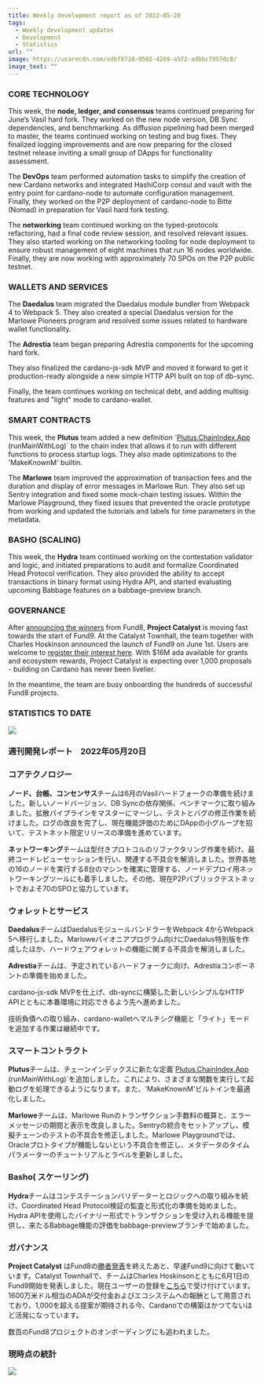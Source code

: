 ```yaml
---
title: Weekly development report as of 2022-05-20
tags:
  - Weekly development updates
  - Development
  - Statistics
url: ""
image: https://ucarecdn.com/edbf8718-9592-4269-a5f2-adbbc7957dc8/
image_text: ""
---
```


### CORE TECHNOLOGY

This week, the **node, ledger, and consensus** teams continued preparing for June’s Vasil hard fork. They worked on the new node version, DB Sync dependencies, and benchmarking. As diffusion pipelining had been merged to master, the teams continued working on testing and bug fixes. They finalized logging improvements and are now preparing for the closed testnet release inviting a small group of DApps for functionality assessment. 

The **DevOps** team performed automation tasks to simplify the creation of new Cardano networks and integrated HashiCorp consul and vault with the entry point for cardano-node to automate configuration management. Finally, they worked on the P2P deployment of cardano-node to Bitte (Nomad) in preparation for Vasil hard fork testing. 

The **networking** team continued working on the typed-protocols refactoring, had a final code review session, and resolved relevant issues. They also started working on the networking tooling for node deployment to ensure robust management of eight machines that run 16 nodes worldwide. Finally, they are now working with approximately 70 SPOs on the P2P public testnet.

### WALLETS AND SERVICES 

The **Daedalus** team migrated the Daedalus module bundler from Webpack 4 to Webpack 5. They also created a special Daedalus version for the Marlowe Pioneers program and resolved some issues related to hardware wallet functionality.

The **Adrestia** team began preparing Adrestia components for the upcoming hard fork.

They also finalized the cardano-js-sdk MVP and moved it forward to get it production-ready alongside a new simple HTTP API built on top of db-sync.

Finally, the team continues working on technical debt, and adding multisig features and "light" mode to cardano-wallet.

### SMART CONTRACTS

This week, the **Plutus** team added a new definition \`[Plutus.ChainIndex.App](Plutus.ChainIndex.App) (runMainWithLog)\` to the chain index that allows it to run with different functions to process startup logs. They also made optimizations to the 'MakeKnownM' builtin.

The **Marlowe** team improved the approximation of transaction fees and the duration and display of error messages in Marlowe Run. They also set up Sentry integration and fixed some mock-chain testing issues. Within the Marlowe Playground, they fixed issues that prevented the oracle prototype from working and updated the tutorials and labels for time parameters in the metadata. 

### BASHO (SCALING)

This week, the **Hydra** team continued working on the contestation validator and logic, and initiated preparations to audit and formalize Coordinated Head Protocol verification. They also provided the ability to accept transactions in binary format using Hydra API, and started evaluating upcoming Babbage features on a babbage-preview branch. 

### GOVERNANCE

After [announcing the winners](https://drive.google.com/file/d/1s3jCE7pmoUujy3ASMia-UhFl2KLi_hnf/view) from Fund8, **Project Catalyst** is moving fast towards the start of Fund9. At the Catalyst Townhall, the team together with Charles Hoskinson announced the launch of Fund9 on June 1st. Users are welcome to [register their interest here](https://bit.ly/3rCicSR). With $16M ada available for grants and ecosystem rewards, Project Catalyst is expecting over 1,000 proposals - building on Cardano has never been livelier.

In the meantime, the team are busy onboarding the hundreds of successful Fund8 projects. 

### STATISTICS TO DATE

![](https://lh6.googleusercontent.com/Oj5YpaqdtVeVokE7MVWLmCjKabZqtk_xePqWrDChDloeb7BIi3i74pbzKxryp_QUVkjIp8E2TN6SruMlK3haBjlnD-BDMBvLEOAMZfyHO9h6XGzEmzms4gdKKQRgK1cZ0DSVeFB0gIWXQIUhxg)

### 週刊開発レポート　2022年05月20日

### コアテクノロジー

**ノード、台帳、コンセンサス**チームは6月のVasilハードフォークの準備を続けました。新しいノードバージョン、DB Syncの依存関係、ベンチマークに取り組みました。拡散パイプラインをマスターにマージし、テストとバグの修正作業を続けました。ログの改良を完了し、現在機能評価のためにDAppの小グループを招いて、テストネット限定リリースの準備を進めています。 

**ネットワーキング**チームは型付きプロトコルのリファクタリング作業を続け、最終コードレビューセッションを行い、関連する不具合を解消しました。世界各地の16のノードを実行する8台のマシンを確実に管理する、ノードデプロイ用ネットワーキングツールにも着手しました。その他、現在P2Pパブリックテストネットでおよそ70のSPOと協力しています。

### ウォレットとサービス 

**Daedalus**チームはDaedalusモジュールバンドラーをWebpack 4からWebpack 5へ移行しました。Marloweパイオニアプログラム向けにDaedalus特別版を作成したほか、ハードウェアウォレットの機能に関する不具合を解消しました。

**Adrestia**チームは、予定されているハードフォークに向け、Adrestiaコンポーネントの準備を始めました。

cardano-js-sdk MVPを仕上げ、db-syncに構築した新しいシンプルなHTTP APIとともに本番環境に対応できるよう先へ進めました。

技術負債への取り組み、cardano-walletへマルチシグ機能と「ライト」モードを追加する作業は継続中です。

### スマートコントラクト

**Plutus**チームは、チェーンインデックスに新たな定義\`[Plutus.ChainIndex.App](Plutus.ChainIndex.App) (runMainWithLog)\`を追加しました。これにより、さまざまな関数を実行して起動ログを処理できるようになります。また、'MakeKnownM'ビルトインを最適化しました。

**Marlowe**チームは、Marlowe Runのトランザクション手数料の概算と、エラーメッセージの期間と表示を改良しました。Sentryの統合をセットアップし、模擬チェーンのテストの不具合を修正しました。Marlowe Playgroundでは、Oracleプロトタイプが機能しないという不具合を修正し、メタデータのタイムパラメーターのチュートリアルとラベルを更新しました。 

### Basho( スケーリング)

**Hydra**チームはコンテステーションバリデーターとロジックへの取り組みを続け、Coordinated Head Protocol検証の監査と形式化の準備を始めました。Hydra APIを使用したバイナリー形式でトランザクションを受け入れる機能を提供し、来たるBabbage機能の評価をbabbage-previewブランチで始めました。 

### ガバナンス

**Project Catalyst** はFund8の[勝者発表](https://drive.google.com/file/d/1s3jCE7pmoUujy3ASMia-UhFl2KLi_hnf/view)を終えたあと、早速Fund9に向けて動いています。Catalyst Townhallで、チームはCharles Hoskinsonとともに6月1日のFund9開始を発表しました。現在ユーザーの登録を[こちら](https://bit.ly/3rCicSR)で受け付けています。1600万米ドル相当のADAが交付金およびエコシステムへの報酬として用意されており、1,000を超える提案が期待される今、Cardanoでの構築はかつてないほど活発になっています。

数百のFund8プロジェクトのオンボーディングにも追われました。 

### 現時点の統計

![](https://lh6.googleusercontent.com/GrGRDi0YaBAp8mDbzdm0Ez-_LCxBZFVQjlKuNolCgGzkJI6D_MQL2u4T37ntxKKODFKUFG3xKH4fYOUZhLYddO7EumTUH-bM1I8gS-J6nhZX8lVrtoyuCzEMVe2JWcrWbQTihwuh_6Qtkk5Myg)
